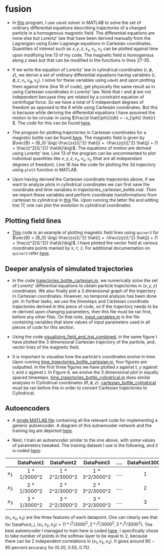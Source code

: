 # fusion

- In [this](https://github.com/jaiisrani/fusion/blob/main/trajectories_homogenous_cartesian.m) program, I use ```ode45``` solver in MATLAB to solve the set of ordinary differential equations describing trajectories of a charged particle in a homogenous magnetic field. The differential equations are none else but Lorentz' law that have been derived manually from the Lagrangian using Euler-Lagrange equations in Cartesian coordinates. Quantities of interest such as $x, y, z, v_x, v_y, v_z$ can be plotted against time upon modifying line 13 of my code. The magnetic field is homogenous along $z$ axes but that can be modified in the functions in lines 27-35.

- If we write the equation of Lorentz' law in cylindrical coordinates $(r, \phi, z)$, we derive a set of ordinary differential equations having variables $(r, \phi, z, v_r, v_{\phi}, v_z)$. I solve for these variables using ```ode45``` and upon plotting them against time (line 16 of code), get physically the same result as in using Cartesian coordinates in Lorentz' law. Note that $r$ and $\dot{\phi}$ are not independent becuase they are related by a constraint equation of centrifugal force. So we have a total of 5 independant degrees of freedom as opposed to the 6 while using Cartesian coordinates. But this is because while deriving the differential equations I have assumed the motion to be circular in using $\frac{d \hat{\phi}}{dt} = -v_{\phi} \hat{r} $. The code for this can be found [here](https://github.com/jaiisrani/fusion/blob/main/trajectories_homogenous_cylindrical.m).

- The program for plotting trajectories in Cartesian coordinates for a magnetic bottle can be found [here](https://github.com/jaiisrani/fusion/blob/main/trajectories_bottle_cartesian.m). The magnetic field is given by $\vec{B} = {B_0} \big(-\frac{zx}{L^2} \hat{i} + -\frac{zy}{L^2} \hat{j} + (1 + \frac{z^2}{L^2}) \hat{k}\big)$. The equations of motion are derived using Lorentz' law. Line 13 of the program can be uncommented to plot individual quantities like $x, y, z, v_x, v_y, v_z$ (that are all independant degrees of freedom). Line 16 has the code for plotting the 3d trajectory using `plot3` function in MATLAB.

- Upon having derived the Cartesian coordinate trajectories above, if we want to analyze plots in cylindrical coordinates we can first save the coordinate and time variables in trajectories_cartesian_bottle.mat. Then we import these variables and perform coordinate transformations from cartesian to cylindrical in [this](https://github.com/jaiisrani/fusion/blob/main/cartesian_bottle_cylindrical.m) file. Upon running the latter file and editing line 17, one can plot the evolution in cylindrical coordinates.

## Plotting field lines
- [This](https://github.com/jaiisrani/fusion/blob/main/plotting_vector_fields.m) code is an example of plotting magnetic field lines using `quiver3` for $\vec{B} = {B_0} \big(-\frac{zx}{L^2} \hat{i} + -\frac{zy}{L^2} \hat{j} + (1 + \frac{z^2}{L^2}) \hat{k}\big)$. I have plotted the vector field at various coordinate points marked by `X`, `Y`, `Z`. For additional documentation on `quiver3` refer [here](https://ch.mathworks.com/help/matlab/ref/quiver3.html#mw_eaf91c51-2b00-4962-9837-cf547e770890).

## Deeper analysis of simulated trajectories
- In the code [trajectories_bottle_cartesian.m](https://github.com/jaiisrani/fusion/blob/main/trajectories_bottle_cartesian.m), we numerically solve the set of Lorentz' differential equations to obtain particle trajectories in $(x, y, z)$ coordinates. We also finally plot a 3 dimensional graph of the trajectory in Cartesian coordinates. However, no temporal analysis has been done yet. In further tasks, we use the timesteps and Cartesian coordinate trajectories derived in this piece of code, so if the trajectory needs to be re-derived upon changing parameters, then this file must be ran first, before any other files. On that note, [input_variables.m](https://github.com/jaiisrani/fusion/blob/main/input_variables.m) is the file containing variables that store values of input parameters used in all pieces of code for this section.

- Using the code [visualizing_field_and_traj_combined](https://github.com/jaiisrani/fusion/blob/main/visualizing_field_and_traj_combined.m), in the same figure I have plotted the 3 dimensional Cartesian trajectory of the particle, and, vector lines of the magnetic field.

- It is important to visualise how the particle's coordinates evolve in time. Upon running [time_trajectories_bottle_cartesian.m](https://github.com/jaiisrani/fusion/blob/main/time_trajectories_bottle_cartesian.m), four figures are outputted. In the first three figures we have plotted $x$ against $t$, $y$ against $t$, and $z$ against $t$. In Figure 4, we evolve the 3 dimensional plot in equally spaced timesteps. [time_trajectories_bottle_cylindrical.m](https://github.com/jaiisrani/fusion/blob/main/time_trajectories_bottle_cylindrical.m) does similar analyses in Cylindrical coordinates $(R, \phi, z)$. [cartesian_bottle_cylindrical](https://github.com/jaiisrani/fusion/blob/main/cartesian_bottle_cylindrical.m) must be ran before this in order to convert Cartesian trajectories to Cylindrical.

## Autoencoders
- A [single MATLAB file](https://github.com/jaiisrani/fusion/blob/main/autoencoders_practice.m) containing all the relevant code for implementing a generic autoencoder. A diagram of this autoencoder network and the training log are depicted [here](https://github.com/jaiisrani/fusion/blob/main/training%20log.png).

- Next, I train an autoencoder similar to the one above, with some values of parameters tweaked. The training dataset I use is the following, and it is coded [here](https://github.com/jaiisrani/fusion/blob/main/creating_matrix1.m): 

|       | DataPoint1 | DataPoint2 | DataPoint3 | ..... | DataPoint3000 |
| :---: |    :---:     |    :---:       |    :---:       | :---: |    :---:      | 
| $x_1$ | 1 * 1/3000^2 | 1 * 2^2/3000^2 | 1 * 3^2/3000^2 | ..... |    1          | 
| $x_2$ | 2 * 1/3000^2 | 2 * 2^2/3000^2 | 2 * 3^2/3000^2 | ..... |    2          | 
| $x_3$ | 3 * 1/3000^2 | 3 * 2^2/3000^2 | 3 * 3^2/3000^2 | ..... |    3          | 

$(x_1, x_2, x_3)$ are the three features of each datapoint. One can clearly see that for DataPoint_i, $(x_1, x_2, x_3) = (1 * i^2/3000^2, 2 * i^2/3000^2, 3 * i^2/3000^2)$. The best autoencoder I managed to train here is coded [here](https://github.com/jaiisrani/fusion/blob/main/autoencoders_playing1.m). I specifically chose to take number of points in the softmax layer to be equal to 2, because there can be 2 independent correlations in $(x_1, x_2, x_3)$. It gives around $80-90$ percent accuracy for (0.20, 0.55, 0.75).
